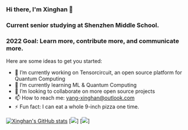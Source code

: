 ### Hi there, I'm Xinghan 👋
### Current senior studying at Shenzhen Middle School.
### 2022 Goal: Learn more, contribute more, and communicate more.


Here are some ideas to get you started:

- 🔭 I’m currently working on Tensorcircuit, an open source platform for Quantum Computing
- 🌱 I’m currently learning ML & Quantum Computing
- 👯 I’m looking to collaborate on more open source projects
- 📫 How to reach me: yang-xinghan@outlook.com
- ⚡ Fun fact: I can eat a whole 9-inch pizza one time.

[![Xinghan's GitHub stats](https://github-readme-stats.vercel.app/api?username=SexyCarrots)](https://github.com/anuraghazra/github-readme-stats)
[![](https://github.com/SexuCarrots/github-stats/blob/master/generated/overview.svg)]
[![](https://github.com/SexyCarrots/github-stats/blob/master/generated/languages.svg)]

